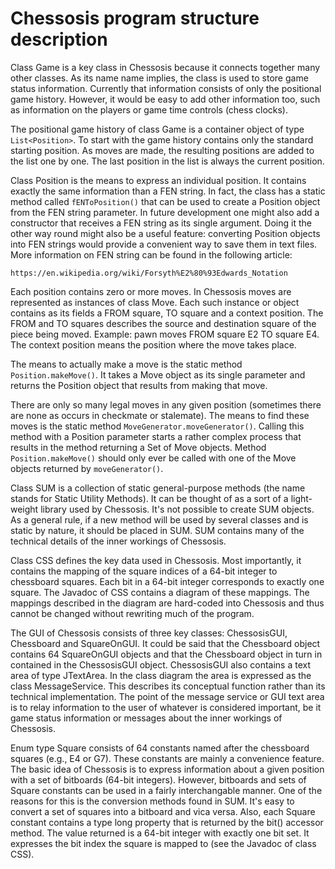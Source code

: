 # Chessosis program structure description

Class Game is a key class in Chessosis because it connects together many other classes. As its name name implies, the class is used to store game status information. Currently that information consists of only the positional game history. However, it would be easy to add other information too, such as information on the players or game time controls (chess clocks).

The positional game history of class Game is a container object of type `List<Position>`. To start with the game history contains only the standard starting position. As moves are made, the resulting positions are added to the list one by one. The last position in the list is always the current position.

Class Position is the means to express an individual position. It contains exactly the same information than a FEN string. In fact, the class has a static method called `fENToPosition()` that can be used to create a Position object from the FEN string parameter. In future development one might also add a constructor that receives a FEN string as its single argument. Doing it the other way round might also be a useful feature: converting Position objects into FEN strings would provide a convenient way to save them in text files. More information on FEN string can be found in the following article:

`https://en.wikipedia.org/wiki/Forsyth%E2%80%93Edwards_Notation`

Each position contains zero or more moves. In Chessosis moves are represented as instances of class Move. Each such instance or object contains as its fields a FROM square, TO square and a context position. The FROM and TO squares describes the source and destination square of the piece being moved. Example: pawn moves FROM square E2 TO square E4. The context position means the position where the move takes place.

The means to actually make a move is the static method `Position.makeMove()`. It takes a Move object as its single parameter and returns the Position object that results from making that move.

There are only so many legal moves in any given position (sometimes there are none as occurs in checkmate or stalemate). The means to find these moves is the static method `MoveGenerator.moveGenerator()`. Calling this method with a Position parameter starts a rather complex process that results in the method returning a Set of Move objects. Method `Position.makeMove()` should only ever be called with one of the Move objects returned by `moveGenerator()`.

Class SUM is a collection of static general-purpose methods (the name stands for Static Utility Methods). It can be thought of as a sort of a light-weight library used by Chessosis. It's not possible to create SUM objects. As a general rule, if a new method will be used by several classes and is static by nature, it should be placed in SUM. SUM contains many of the technical details of the inner workings of Chessosis.

Class CSS defines the key data used in Chessosis. Most importantly, it contains the mapping of the square indices of a 64-bit integer to chessboard squares. Each bit in a 64-bit integer corresponds to exactly one square. The Javadoc of CSS contains a diagram of these mappings. The mappings described in the diagram are hard-coded into Chessosis and thus cannot be changed without rewriting much of the program.

The GUI of Chessosis consists of three key classes: ChessosisGUI, Chessboard and SquareOnGUI. It could be said that the Chessboard object contains 64 SquareOnGUI objects and that the Chessboard object in turn in contained in the ChessosisGUI object. ChessosisGUI also contains a text area of type JTextArea. In the class diagram the area is expressed as the class MessageService. This describes its conceptual function rather than its technical implementation. The point of the message service or GUI text area is to relay information to the user of whatever is considered important, be it game status information or messages about the inner workings of Chessosis.

Enum type Square consists of 64 constants named after the chessboard squares (e.g., E4 or G7). These constants are mainly a convenience feature. The basic idea of Chessosis is to express information about a given position with a set of bitboards (64-bit integers). However, bitboards and sets of Square constants can be used in a fairly interchangable manner. One of the reasons for this is the conversion methods found in SUM. It's easy to convert a set of squares into a bitboard and vica versa. Also, each Square constant contains a type long property that is returned by the bit() accessor method. The value returned is a 64-bit integer with exactly one bit set. It expresses the bit index the square is mapped to (see the Javadoc of class CSS).
